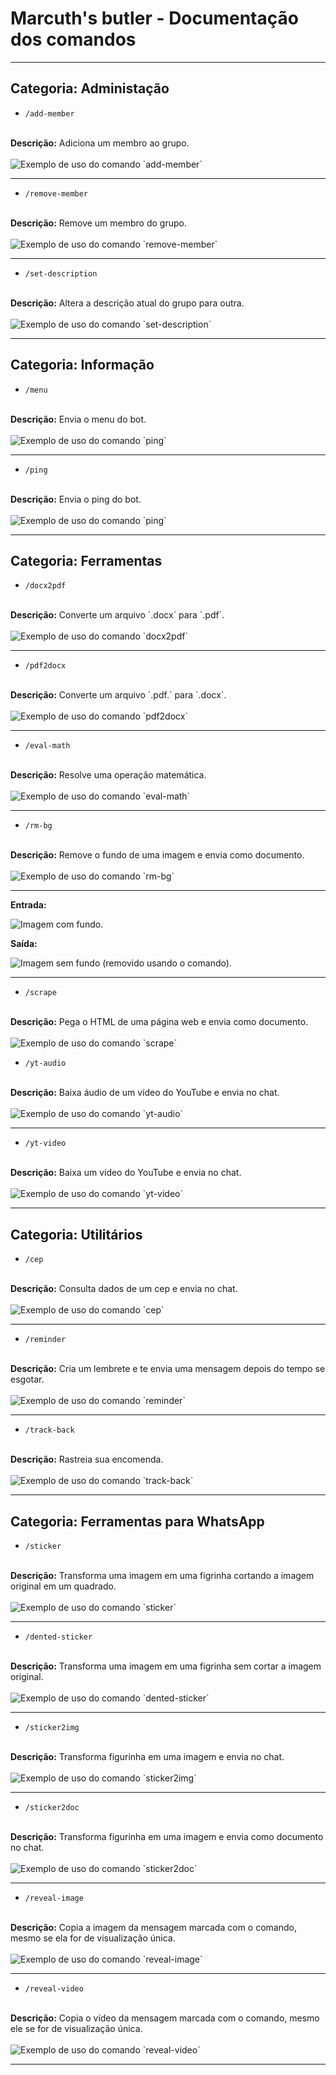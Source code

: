 # Marcuth's butler - Documentação dos comandos

<hr>

## Categoria: Administação

- `/add-member`
<br>
<b>Descrição:</b> Adiciona um membro ao grupo.
<br><br>
<img src="static/images/command-prints/add-member.png" alt="Exemplo de uso do comando `add-member`">

<hr>

- `/remove-member`
<br>
<b>Descrição:</b> Remove um membro do grupo.
<br><br>
<img src="static/images/command-prints/remove-member.png" alt="Exemplo de uso do comando `remove-member`">

<hr>

- `/set-description`
<br>
<b>Descrição:</b> Altera a descrição atual do grupo para outra.
<br><br>
<img src="static/images/command-prints/set-description.png" alt="Exemplo de uso do comando `set-description`">

<hr>

## Categoria: Informação

- `/menu`
<br>
<b>Descrição:</b> Envia o menu do bot.
<br><br>
<img src="static/images/command-prints/ping.png" alt="Exemplo de uso do comando `ping`">

<hr>

- `/ping`
<br>
<b>Descrição:</b> Envia o ping do bot.
<br><br>
<img src="static/images/command-prints/ping.png" alt="Exemplo de uso do comando `ping`">

<hr>

## Categoria: Ferramentas

- `/docx2pdf`
<br>
<b>Descrição:</b> Converte um arquivo `.docx` para `.pdf`.
<br><br>
<img src="static/images/command-prints/docx2pdf.png" alt="Exemplo de uso do comando `docx2pdf`">

<hr>

- `/pdf2docx`
<br>
<b>Descrição:</b> Converte um arquivo `.pdf.` para `.docx`.
<br><br>
<img src="static/images/command-prints/pdf2docx.png" alt="Exemplo de uso do comando `pdf2docx`">

<hr>

- `/eval-math`
<br>
<b>Descrição:</b> Resolve uma operação matemática.
<br><br>
<img src="static/images/command-prints/eval-math.png" alt="Exemplo de uso do comando `eval-math`">

<hr>

- `/rm-bg`
<br>
<b>Descrição:</b> Remove o fundo de uma imagem e envia como documento.
<br><br>
<img src="static/images/command-prints/rm-bg.png" alt="Exemplo de uso do comando `rm-bg`">

<hr>

<b>Entrada:</b><br>

<img src="static/images/outhers/img-with-bg.png" alt="Imagem com fundo.">

<b>Saída:</b><br>

<img src="static/images/outhers/img-without-bg.png" alt="Imagem sem fundo (removido usando o comando).">

<hr>

- `/scrape`
<br>
<b>Descrição:</b> Pega o HTML de uma página web e envia como documento.
<br><br>
<img src="static/images/command-prints/scrape.png" alt="Exemplo de uso do comando `scrape`">

- `/yt-audio`
<br>
<b>Descrição:</b> Baixa áudio de um vídeo do YouTube e envia no chat.
<br><br>
<img src="static/images/command-prints/yt-audio.png" alt="Exemplo de uso do comando `yt-audio`">

<hr>

- `/yt-video`
<br>
<b>Descrição:</b> Baixa um vídeo do YouTube e envia no chat.
<br><br>
<img src="static/images/command-prints/yt-video.png" alt="Exemplo de uso do comando `yt-video`">

<hr>

## Categoria: Utilitários

- `/cep`
<br>
<b>Descrição:</b> Consulta dados de um cep e envia no chat.
<br><br>
<img src="static/images/command-prints/cep.png" alt="Exemplo de uso do comando `cep`">

<hr>

- `/reminder`
<br>
<b>Descrição:</b> Cria um lembrete e te envia uma mensagem depois do tempo se esgotar.
<br><br>
<img src="static/images/command-prints/reminder.png" alt="Exemplo de uso do comando `reminder`">

<hr>

- `/track-back`
<br>
<b>Descrição:</b> Rastreia sua encomenda.
<br><br>
<img src="static/images/command-prints/track-back.png" alt="Exemplo de uso do comando `track-back`">

<hr>

## Categoria: Ferramentas para WhatsApp

- `/sticker`
<br>
<b>Descrição:</b> Transforma uma imagem em uma figrinha cortando a imagem original em um quadrado.
<br><br>
<img src="static/images/command-prints/sticker.png" alt="Exemplo de uso do comando `sticker`">

<hr>

- `/dented-sticker`
<br>
<b>Descrição:</b> Transforma uma imagem em uma figrinha sem cortar a imagem original.
<br><br>
<img src="static/images/command-prints/dented-sticker.png" alt="Exemplo de uso do comando `dented-sticker`">

<hr>

- `/sticker2img`
<br>
<b>Descrição:</b> Transforma figurinha em uma imagem e envia no chat.
<br><br>
<img src="static/images/command-prints/sticker2img.png" alt="Exemplo de uso do comando `sticker2img`">

<hr>

- `/sticker2doc`
<br>
<b>Descrição:</b> Transforma figurinha em uma imagem e envia como documento no chat.
<br><br>
<img src="static/images/command-prints/sticker2doc.png" alt="Exemplo de uso do comando `sticker2doc`">

<hr>

- `/reveal-image`
<br>
<b>Descrição:</b> Copia a imagem da mensagem marcada com o comando, mesmo se ela for de visualização única.
<br><br>
<img src="static/images/command-prints/reveal-image.png" alt="Exemplo de uso do comando `reveal-image`">

<hr>

- `/reveal-video`
<br>
<b>Descrição:</b> Copia o vídeo da mensagem marcada com o comando, mesmo ele se for de visualização única.
<br><br>
<img src="static/images/command-prints/reveal-video.png" alt="Exemplo de uso do comando `reveal-video`">

<hr>
